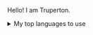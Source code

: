 Hello! I am Truperton.

<details>
<summary>My top languages to use</summary>

| Rank | Languages |
|-----:|-----------|
|     1| C#        |
|     2| C++       |
|     3| Python    |

</details>
